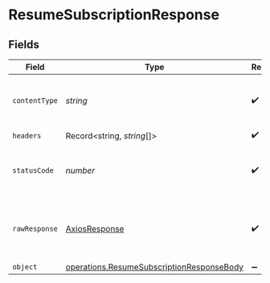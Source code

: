 # ResumeSubscriptionResponse


## Fields

| Field                                                                                                         | Type                                                                                                          | Required                                                                                                      | Description                                                                                                   |
| ------------------------------------------------------------------------------------------------------------- | ------------------------------------------------------------------------------------------------------------- | ------------------------------------------------------------------------------------------------------------- | ------------------------------------------------------------------------------------------------------------- |
| `contentType`                                                                                                 | *string*                                                                                                      | :heavy_check_mark:                                                                                            | HTTP response content type for this operation                                                                 |
| `headers`                                                                                                     | Record<string, *string*[]>                                                                                    | :heavy_check_mark:                                                                                            | N/A                                                                                                           |
| `statusCode`                                                                                                  | *number*                                                                                                      | :heavy_check_mark:                                                                                            | HTTP response status code for this operation                                                                  |
| `rawResponse`                                                                                                 | [AxiosResponse](https://axios-http.com/docs/res_schema)                                                       | :heavy_check_mark:                                                                                            | Raw HTTP response; suitable for custom response parsing                                                       |
| `object`                                                                                                      | [operations.ResumeSubscriptionResponseBody](../../../sdk/models/operations/resumesubscriptionresponsebody.md) | :heavy_minus_sign:                                                                                            | OK                                                                                                            |